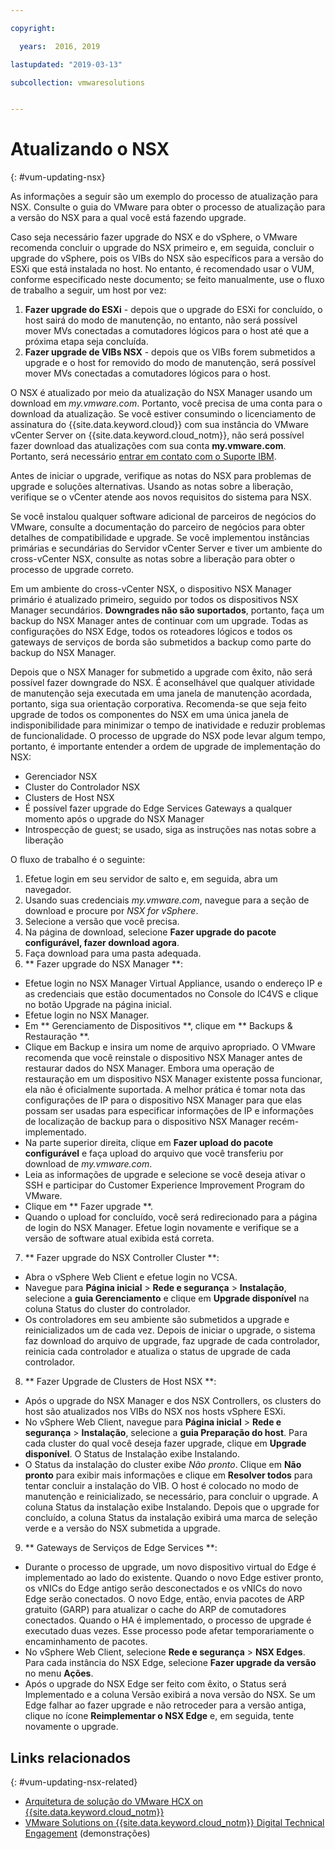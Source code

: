 ```yaml
---

copyright:

  years:  2016, 2019

lastupdated: "2019-03-13"

subcollection: vmwaresolutions


---
```


# Atualizando o NSX
{: #vum-updating-nsx}

As informações a seguir são um exemplo do processo de atualização para NSX. Consulte o guia do VMware para obter o processo de atualização para a versão do NSX para a qual você está fazendo upgrade.

Caso seja necessário fazer upgrade do NSX e do vSphere, o VMware recomenda concluir o upgrade do NSX primeiro e, em seguida, concluir o upgrade do vSphere, pois os VIBs do NSX são específicos para a versão do ESXi que está instalada no host. No entanto, é recomendado usar o VUM, conforme especificado neste documento; se feito manualmente, use o fluxo de trabalho a seguir, um host por vez:

1. **Fazer upgrade do ESXi** - depois que o upgrade do ESXi for concluído, o host sairá do modo de manutenção, no entanto, não será possível mover MVs conectadas a comutadores lógicos para o host até que a próxima etapa seja concluída.
2. **Fazer upgrade de VIBs NSX** - depois que os VIBs forem submetidos a upgrade e o host for removido do modo de manutenção, será possível mover MVs conectadas a comutadores lógicos para o host.

O NSX é atualizado por meio da atualização do NSX Manager usando um download em _my.vmware.com_. Portanto, você precisa de uma conta para o download da atualização. Se você estiver consumindo o licenciamento de assinatura do {{site.data.keyword.cloud}} com sua instância do VMware vCenter Server on {{site.data.keyword.cloud_notm}}, não será possível fazer download das atualizações com sua conta **my.vmware.com**. Portanto, será necessário [entrar em contato com o Suporte IBM](/docs/services/vmwaresolutions/vmonic?topic=vmware-solutions-trbl_support).

Antes de iniciar o upgrade, verifique as notas do NSX para problemas de upgrade e soluções alternativas. Usando as notas sobre a liberação, verifique se o vCenter atende aos novos requisitos do sistema para NSX.

Se você instalou qualquer software adicional de parceiros de negócios do VMware, consulte a documentação do parceiro de negócios para obter detalhes de compatibilidade e upgrade. Se você implementou instâncias primárias e secundárias do Servidor vCenter Server e tiver um ambiente do cross-vCenter NSX, consulte as notas sobre a liberação para obter o processo de upgrade correto.

Em um ambiente do cross-vCenter NSX, o dispositivo NSX Manager primário é atualizado primeiro, seguido por todos os dispositivos NSX Manager secundários.
**Downgrades não são suportados**, portanto, faça um backup do NSX Manager antes de continuar com um upgrade. Todas as configurações do NSX Edge, todos os roteadores lógicos e todos os gateways de serviços de borda são submetidos a backup como parte do backup do NSX Manager.

Depois que o NSX Manager for submetido a upgrade com êxito, não será possível fazer downgrade do NSX. É aconselhável que qualquer atividade de manutenção seja executada em uma janela de manutenção acordada, portanto, siga sua orientação corporativa. Recomenda-se que seja feito upgrade de todos os componentes do NSX em uma única janela de indisponibilidade para minimizar o tempo de inatividade e reduzir problemas de funcionalidade. O processo de upgrade do NSX pode levar algum tempo, portanto, é importante entender a ordem de upgrade de implementação do NSX:
* Gerenciador NSX
* Cluster do Controlador NSX
* Clusters de Host NSX
* É possível fazer upgrade do Edge Services Gateways a qualquer momento após o upgrade do NSX Manager
* Introspecção de guest; se usado, siga as instruções nas notas sobre a liberação

O fluxo de trabalho é o seguinte:
1. Efetue login em seu servidor de salto e, em seguida, abra um navegador.
2. Usando suas credenciais _my.vmware.com_, navegue para a seção de download e procure por _NSX for vSphere_.
3. Selecione a versão que você precisa.
4. Na página de download, selecione **Fazer upgrade do pacote configurável, fazer download agora**.
5. Faça download para uma pasta adequada.
6. ** Fazer upgrade do NSX Manager **:
  - Efetue login no NSX Manager Virtual Appliance, usando o endereço IP e as credenciais que estão documentados no Console do IC4VS e clique no botão Upgrade na página inicial.
  - Efetue login no NSX Manager.
  - Em  ** Gerenciamento de Dispositivos **, clique em  ** Backups & Restauração **.
  - Clique em Backup e insira um nome de arquivo apropriado. O VMware recomenda que você reinstale o dispositivo NSX Manager antes de restaurar dados do NSX Manager. Embora uma operação de restauração em um dispositivo NSX Manager existente possa funcionar, ela não é oficialmente suportada. A melhor prática é tomar nota das configurações de IP para o dispositivo NSX Manager para que elas possam ser usadas para especificar informações de IP e informações de localização de backup para o dispositivo NSX Manager recém-implementado.
  - Na parte superior direita, clique em **Fazer upload do pacote configurável** e faça upload do arquivo que você transferiu por download de _my.vmware.com_.
  - Leia as informações de upgrade e selecione se você deseja ativar o SSH e participar do Customer Experience Improvement Program do VMware.
  - Clique em  ** Fazer upgrade **.
  - Quando o upload for concluído, você será redirecionado para a página de login do NSX Manager. Efetue login novamente e verifique se a versão de software atual exibida está correta.
7. ** Fazer upgrade do NSX Controller Cluster **:
  - Abra o vSphere Web Client e efetue login no VCSA.
  - Navegue para **Página inicial** > **Rede e segurança** > **Instalação**, selecione a **guia Gerenciamento** e clique em **Upgrade disponível** na coluna Status do cluster do controlador.
  - Os controladores em seu ambiente são submetidos a upgrade e reinicializados um de cada vez. Depois de iniciar o upgrade, o sistema faz download do arquivo de upgrade, faz upgrade de cada controlador, reinicia cada controlador e atualiza o status de upgrade de cada controlador.
8. ** Fazer Upgrade de Clusters de Host NSX **:
  - Após o upgrade do NSX Manager e dos NSX Controllers, os clusters do host são atualizados nos VIBs do NSX nos hosts vSphere ESXi.
  - No vSphere Web Client, navegue para **Página inicial** > **Rede e segurança** > **Instalação**, selecione a **guia Preparação do host**. Para cada cluster do qual você deseja fazer upgrade, clique em **Upgrade disponível**. O Status de Instalação exibe Instalando.
  - O Status da instalação do cluster exibe _Não pronto_. Clique em **Não pronto** para exibir mais informações e clique em **Resolver todos** para tentar concluir a instalação do VIB. O host é colocado no modo de manutenção e reinicializado, se necessário, para concluir o upgrade. A coluna Status da instalação exibe Instalando. Depois que o upgrade for concluído, a coluna Status da instalação exibirá uma marca de seleção verde e a versão do NSX submetida a upgrade.
9. ** Gateways de Serviços de Edge Services **:
  - Durante o processo de upgrade, um novo dispositivo virtual do Edge é implementado ao lado do existente. Quando o novo Edge estiver pronto, os vNICs do Edge antigo serão desconectados e os vNICs do novo Edge serão conectados. O novo Edge, então, envia pacotes de ARP gratuito (GARP) para atualizar o cache do ARP de comutadores conectados. Quando o HA é implementado, o processo de upgrade é executado duas vezes. Esse processo pode afetar temporariamente o encaminhamento de pacotes.
  - No vSphere Web Client, selecione **Rede e segurança** > **NSX Edges**. Para cada instância do NSX Edge, selecione **Fazer upgrade da versão** no menu **Ações**.
  - Após o upgrade do NSX Edge ser feito com êxito, o Status será Implementado e a coluna Versão exibirá a nova versão do NSX. Se um Edge falhar ao fazer upgrade e não retroceder para a versão antiga, clique no ícone **Reimplementar o NSX Edge** e, em seguida, tente novamente o upgrade.

## Links relacionados
{: #vum-updating-nsx-related}

* [Arquitetura de solução do VMware HCX on {{site.data.keyword.cloud_notm}}](/docs/services/vmwaresolutions/services?topic=vmware-solutions-hcx-archi-intro#hcx-archi-intro)
* [VMware Solutions on	{{site.data.keyword.cloud_notm}} Digital Technical Engagement](https://ibm-dte.mybluemix.net/ibm-vmware) (demonstrações)
